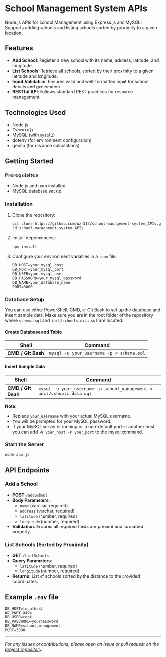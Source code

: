 # School Management System APIs

Node.js APIs for School Management using Express.js and MySQL. Supports adding schools and listing schools sorted by proximity to a given location.

## Features

- **Add School**: Register a new school with its name, address, latitude, and longitude.
- **List Schools**: Retrieve all schools, sorted by their proximity to a given latitude and longitude.
- **Input Validation**: Ensures valid and well-formatted input for school details and geolocation.
- **RESTful API**: Follows standard REST practices for resource management.

## Technologies Used

- Node.js
- Express.js
- MySQL (with `mysql2`)
- dotenv (for environment configuration)
- geolib (for distance calculations)

## Getting Started

### Prerequisites

- Node.js and npm installed.
- MySQL database set up.

### Installation

1. Clone the repository:
   ```bash
   git clone https://github.com/uz-313/school-management-system_APIs.git
   cd school-management-system_APIs
   ```

2. Install dependencies:
   ```bash
   npm install
   ```

3. Configure your environment variables in a `.env` file:
   ```
   DB_HOST=your_mysql_host
   DB_PORT=your_mysql_port
   DB_USER=your_mysql_user
   DB_PASSWORD=your_mysql_password
   DB_NAME=your_database_name
   PORT=3000
   ```

### Database Setup

You can use either PowerShell, CMD, or Git Bash to set up the database and insert sample data.
Make sure you are in the root folder of the repository where `schema.sql` and `init/schools_data.sql` are located.

#### Create Database and Table

| Shell           | Command                                                                 |
|-----------------|------------------------------------------------------------------------|
| **CMD / Git Bash**  | `mysql -u your_username -p < schema.sql`                          |

#### Insert Sample Data

| Shell           | Command                                                                 |
|-----------------|------------------------------------------------------------------------|
| **CMD / Git Bash**  | `mysql -u your_username -p school_management < init/schools_data.sql`    |

**Note:**  
- Replace `your_username` with your actual MySQL username.
- You will be prompted for your MySQL password.
- If your MySQL server is running on a non-default port or another host, you can add `-h your_host -P your_port` to the mysql command.

### Start the Server

```bash
node app.js
```

## API Endpoints

### Add a School

- **POST** `/addSchool`
- **Body Parameters**:
  - `name` (varchar, required)
  - `address` (varchar, required)
  - `latitude` (number, required)
  - `longitude` (number, required)
- **Validation**: Ensures all required fields are present and formatted properly.

### List Schools (Sorted by Proximity)

- **GET** `/listSchools`
- **Query Parameters**:
  - `latitude` (number, required)
  - `longitude` (number, required)
- **Returns**: List of schools sorted by the distance to the provided coordinates.

## Example `.env` file

```
DB_HOST=localhost
DB_PORT=3306
DB_USER=root
DB_PASSWORD=yourpassword
DB_NAME=school_management
PORT=3000
```


---
*For any issues or contributions, please open an issue or pull request on the [project repository](https://github.com/uz-313/school-management-system_APIs).*
